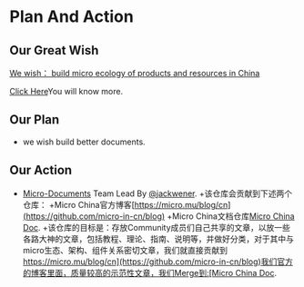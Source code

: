 # Plan And Action


## Our Great Wish

[We wish： build micro ecology of products and resources in China](https://github.com/micro-in-cn/tutorials#%E6%84%BF%E6%99%AF)

[Click Here](https://github.com/micro-in-cn/tutorials#%E6%84%BF%E6%99%AF)You will know more.

## Our Plan 

+ we wish build better documents.



## Our Action

+ [Micro-Documents](https://github.com/micro-community/micro-doc) Team Lead By [@jackwener](https://github.com/jackwener).
  +该仓库会贡献到下述两个仓库：
    +Micro China官方博客[https://micro.mu/blog/cn](https://github.com/micro-in-cn/blog)
    +Micro China文档仓库[Micro China Doc](https://github.com/micro-in-cn/docs).
  +该仓库的目标是：存放Community成员们自己共享的文章，以放一些各路大神的文章，包括教程、理论、指南、说明等，并做好分类，对于其中与micro生态、架构、组件关系密切文章，我们就直接贡献到[https://micro.mu/blog/cn](https://github.com/micro-in-cn/blog)我们官方的博客里面，质量较高的示范性文章，我们Merge到:[Micro China Doc](https://github.com/micro-in-cn/docs).
